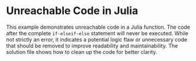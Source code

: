 # Unreachable Code in Julia
This example demonstrates unreachable code in a Julia function.  The code after the complete `if-elseif-else` statement will never be executed. While not strictly an error, it indicates a potential logic flaw or unnecessary code that should be removed to improve readability and maintainability.  The solution file shows how to clean up the code for better clarity.